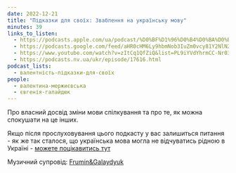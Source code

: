 ```yaml
---
date: 2022-12-21
title: "Підказки для своїх: Зваблення на українську мову"
minutes: 39
links_to_listen:
  - https://podcasts.apple.com/ua/podcast/%D0%BF%D1%96%D0%B4%D0%BA%D0%B0%D0%B7%D0%BA%D0%B8-%D0%B4%D0%BB%D1%8F-%D1%81%D0%B2%D0%BE%D1%97%D1%85-%D0%B7%D0%B2%D0%B0%D0%B1%D0%BB%D0%B5%D0%BD%D0%BD%D1%8F-%D0%BD%D0%B0-%D1%83%D0%BA%D1%80%D0%B0%D1%97%D0%BD%D1%81%D1%8C%D0%BA%D1%83-%D0%BC%D0%BE%D0%B2%D1%83/id1581632743?i=1000590839057
  - https://podcasts.google.com/feed/aHR0cHM6Ly9hbmNob3IuZm0vcy81Y2NlN2UzOC9wb2RjYXN0L3Jzcw/episode/ZWFlZGJlM2EtMzA2NC00ZWJmLWJkY2ItNWMyNGY2ZDhhYTMz?sa=X&ved=0CA0QkfYCahcKEwjYwZy86sn8AhUAAAAAHQAAAAAQAQ
  - https://www.youtube.com/watch?v=zItCq1QfZiQ&list=PL9iYVdYhrmCC-Nr034QfZ5GC1aYA1VBWH&index=1
  - https://podcasts.nv.ua/ukr/episode/17616.html
podcast_lists:
  - валентність-підказки-для-своїх
people:
  - валентина-мержиєвська
  - євгенія-галайдюк
---
```


Про власний досвід зміни мови спілкування та про те, як можна спокушати на це
інших.   

Якщо після прослуховування цього подкасту у вас залишиться питання \- як же так
сталося, що українська мова могла не відчуватись рідною в Україні \- [можете
поцікавитись тут][1]

Музичний супровід: [Frumin&Galaydyuk][2]

[1]: https://linguicide.in.ua
[2]: https://www.instagram.com/frumin_galaydyuk/
